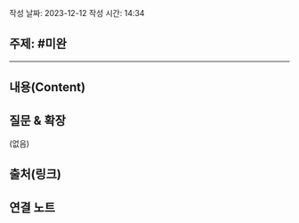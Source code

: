 작성 날짜: 2023-12-12
작성 시간: 14:34

## 주제: #미완

----
## 내용(Content)


## 질문 & 확장

(없음)

## 출처(링크)


## 연결 노트










